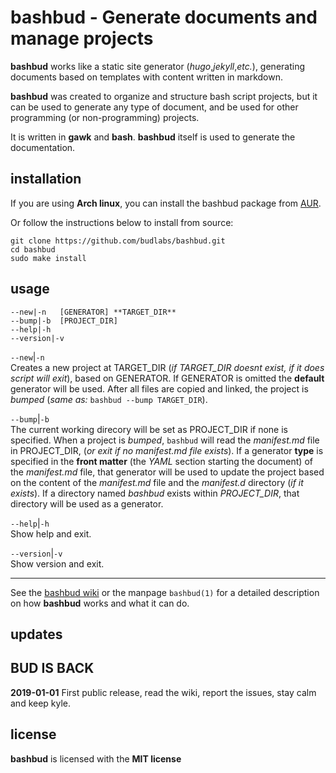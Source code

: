 # bashbud - Generate documents and manage projects 

**bashbud** works like a static site generator
(*hugo*,*jekyll*,*etc.*), generating documents based on
templates with content written in markdown. 

**bashbud** was created to organize and structure bash
script projects, but it can be used to generate any type of
document, and be used for other programming (or
non-programming) projects.

It is written in **gawk** and **bash**. **bashbud** itself
is used to generate the documentation.

## installation

If you are using **Arch linux**, you can install the
bashbud package from [AUR]. 

Or follow the instructions below to install from source: 

```text
git clone https://github.com/budlabs/bashbud.git
cd bashbud
sudo make install

```


## usage


```text
--new|-n   [GENERATOR] **TARGET_DIR**
--bump|-b  [PROJECT_DIR]
--help|-h
--version|-v
```


`--new`|`-n`  
Creates a new project at TARGET_DIR (*if TARGET_DIR doesnt
exist, if it does script will exit*), based on GENERATOR. If
GENERATOR is omitted the **default** generator will be used.
After all files are copied and linked, the project is
*bumped* (*same as:* `bashbud --bump TARGET_DIR`).

`--bump`|`-b`  
The current working direcory will be set as PROJECT_DIR if
none is specified. When a project is *bumped*,  `bashbud`
will read the *manifest.md* file in PROJECT_DIR, (*or exit
if no manifest.md file exists*). If a generator **type** is
specified in the **front matter**  (the *YAML* section
starting the document) of the *manifest.md* file, that
generator will be used to update the project based on the
content of the *manifest.md* file and the *manifest.d*
directory (*if it exists*). If a directory named *bashbud*
exists within *PROJECT_DIR*, that directory will be used as
a generator.

`--help`|`-h`  
Show help and exit.

`--version`|`-v`  
Show version and exit.

---

See the [bashbud wiki] or the manpage `bashbud(1)` for a
detailed description on how **bashbud** works and what it
can do.

[bashbud wiki]: https://github.com/budRich/bashbud/wiki 
[AUR]: https://aur.archlinux.org/packages/bashbud

## updates

## BUD IS BACK

**2019-01-01** 
First public release, read the wiki,  report the issues, 
stay calm and keep kyle.


## license

**bashbud** is licensed with the **MIT license**


